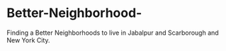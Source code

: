 # Better-Neighborhood-
Finding a Better Neighborhoods to live in Jabalpur and Scarborough and New York City.
